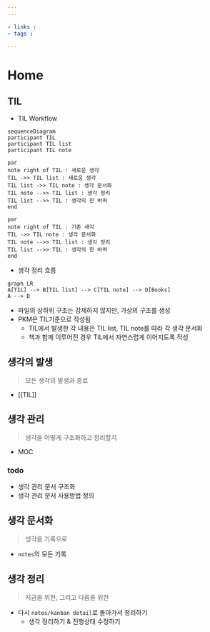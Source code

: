 ```yaml
---
---

- links :
- tags : 

---
```


# Home

## TIL

- TIL Workflow

```mermaid
sequenceDiagram
participant TIL
participant TIL list
participant TIL note

par
note right of TIL : 새로운 생각
TIL ->> TIL list : 새로운 생각
TIL list ->> TIL note : 생각 문서화
TIL note -->> TIL list : 생각 정리
TIL list -->> TIL : 생각의 한 바퀴
end

par
note right of TIL : 기존 새각
TIL ->> TIL note : 생각 문서화
TIL note -->> TIL list : 생각 정리
TIL list -->> TIL : 생각의 한 바퀴
end
```

- 생각 정리 흐름

```mermaid
graph LR
A[TIL] --> B[TIL list] --> C[TIL note] --> D[Books]
A --> D
```

- 파일의 상하위 구조는 강제하지 않지만, 가상의 구조를 생성
- PKM은 TIL기준으로 작성됨
	- TIL에서 발생한 각 내용은 TIL list, TIL note를 따라 각 생각 문서화
	- 책과 함께 이루어진 경우 TIL에서 자연스럽게 이어지도록 작성

## 생각의 발생
> 모든 생각의 발생과 종료

- [[TIL]]

## 생각 관리
> 생각을 어떻게 구조화하고 정리할지

- MOC

### todo
- 생각 관리 문서 구조화
- 생각 관리 문서 사용방법 정의

## 생각 문서화
> 생각을 기록으로

- `notes`의 모든 기록

## 생각 정리
> 지금을 위한, 그리고 다음을 위한

- 다시 `notes/kanban detail`로 돌아가서 정리하기
	- 생각 정리하기 & 진행상태 수정하기
